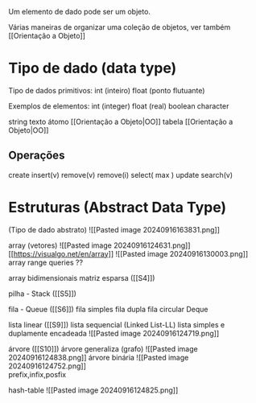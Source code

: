 Um elemento de dado pode ser um objeto.

Várias maneiras de organizar uma coleção de objetos, ver também [[Orientação a Objeto]]


# Tipo de dado (data type)

Tipo de dados primitivos:
   int     (inteiro)
   float   (ponto flutuante)
   
Exemplos de elementos:
   int     (integer)
   float   (real)
   boolean
   character

   string
   texto
   átomo [[Orientação a Objeto|OO]]
   tabela  [[Orientação a Objeto|OO]]

## Operações
  create
  insert(v)
  remove(v)
  remove(i)
  select( max )
  update
  search(v)
  
   
# Estruturas (Abstract Data Type)
(Tipo de dado abstrato)
![[Pasted image 20240916163831.png]]



array (vetores) 
   ![[Pasted image 20240916124631.png]]
   [[https://visualgo.net/en/array]]
   ![[Pasted image 20240916130003.png]]
   array range queries ??
   


array bidimensionais 
matriz esparsa ([[S4]])

pilha - Stack ([[S5]])

fila - Queue  ([[S6]])
  fila simples
  fila dupla
  fila circular
  Deque
  
lista linear ([[S9]])
   lista sequencial (Linked List-LL)
   lista simples e duplamente encadeada
   ![[Pasted image 20240916124719.png]]   

árvore ([[S10]])
   árvore generaliza (grafo)
   ![[Pasted image 20240916124838.png]]
   árvore binária
   ![[Pasted image 20240916124752.png]]   
   prefix,infix,posfix

hash-table
   ![[Pasted image 20240916124825.png]]

